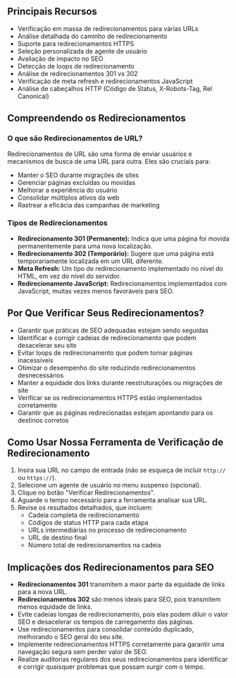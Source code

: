 ## Principais Recursos

- Verificação em massa de redirecionamentos para várias URLs
- Análise detalhada do caminho de redirecionamento
- Suporte para redirecionamentos HTTPS
- Seleção personalizada de agente de usuário
- Avaliação de impacto no SEO
- Detecção de loops de redirecionamento
- Análise de redirecionamentos 301 vs 302
- Verificação de meta refresh e redirecionamentos JavaScript
- Análise de cabeçalhos HTTP (Código de Status, X-Robots-Tag, Rel Canonical)

## Compreendendo os Redirecionamentos

### O que são Redirecionamentos de URL?

Redirecionamentos de URL são uma forma de enviar usuários e mecanismos de busca de uma URL para outra. Eles são cruciais para:

- Manter o SEO durante migrações de sites
- Gerenciar páginas excluídas ou movidas
- Melhorar a experiência do usuário
- Consolidar múltiplos ativos da web
- Rastrear a eficácia das campanhas de marketing

### Tipos de Redirecionamentos

- **Redirecionamento 301 (Permanente):** Indica que uma página foi movida permanentemente para uma nova localização.
- **Redirecionamento 302 (Temporário):** Sugere que uma página está temporariamente localizada em um URL diferente.
- **Meta Refresh:** Um tipo de redirecionamento implementado no nível do HTML, em vez do nível do servidor.
- **Redirecionamento JavaScript:** Redirecionamentos implementados com JavaScript, muitas vezes menos favoráveis para SEO.

## Por Que Verificar Seus Redirecionamentos?

- Garantir que práticas de SEO adequadas estejam sendo seguidas
- Identificar e corrigir cadeias de redirecionamento que podem desacelerar seu site
- Evitar loops de redirecionamento que podem tornar páginas inacessíveis
- Otimizar o desempenho do site reduzindo redirecionamentos desnecessários
- Manter a equidade dos links durante reestruturações ou migrações de site
- Verificar se os redirecionamentos HTTPS estão implementados corretamente
- Garantir que as páginas redirecionadas estejam apontando para os destinos corretos

## Como Usar Nossa Ferramenta de Verificação de Redirecionamento

1. Insira sua URL no campo de entrada (não se esqueça de incluir `http://` ou `https://`).
2. Selecione um agente de usuário no menu suspenso (opcional).
3. Clique no botão "Verificar Redirecionamentos".
4. Aguarde o tempo necessário para a ferramenta analisar sua URL.
5. Revise os resultados detalhados, que incluem:
   - Cadeia completa de redirecionamento
   - Códigos de status HTTP para cada etapa
   - URLs intermediárias no processo de redirecionamento
   - URL de destino final
   - Número total de redirecionamentos na cadeia

## Implicações dos Redirecionamentos para SEO

- **Redirecionamentos 301** transmitem a maior parte da equidade de links para a nova URL.
- **Redirecionamentos 302** são menos ideais para SEO, pois transmitem menos equidade de links.
- Evite cadeias longas de redirecionamento, pois elas podem diluir o valor SEO e desacelerar os tempos de carregamento das páginas.
- Use redirecionamentos para consolidar conteúdo duplicado, melhorando o SEO geral do seu site.
- Implemente redirecionamentos HTTPS corretamente para garantir uma navegação segura sem perder valor de SEO.
- Realize auditorias regulares dos seus redirecionamentos para identificar e corrigir quaisquer problemas que possam surgir com o tempo.
